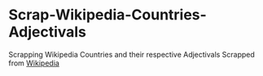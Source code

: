 # Scrap-Wikipedia-Countries-Adjectivals
Scrapping Wikipedia Countries and their respective Adjectivals Scrapped from [Wikipedia](https://en.wikipedia.org/wiki/List_of_adjectival_and_demonymic_forms_for_countries_and_nations)
